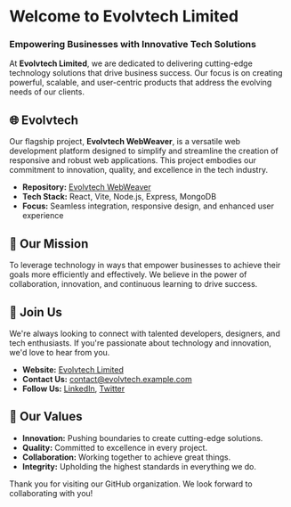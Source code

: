 # Welcome to Evolvtech Limited

### Empowering Businesses with Innovative Tech Solutions

At **Evolvtech Limited**, we are dedicated to delivering cutting-edge technology solutions that drive business success. Our focus is on creating powerful, scalable, and user-centric products that address the evolving needs of our clients.

## 🌐 Evolvtech

Our flagship project, **Evolvtech WebWeaver**, is a versatile web development platform designed to simplify and streamline the creation of responsive and robust web applications. This project embodies our commitment to innovation, quality, and excellence in the tech industry.

- **Repository:** [Evolvtech WebWeaver](https://github.com/Evolvtech-Limited/evolvtech-webweaver.git)
- **Tech Stack:** React, Vite, Node.js, Express, MongoDB
- **Focus:** Seamless integration, responsive design, and enhanced user experience

## 🚀 Our Mission

To leverage technology in ways that empower businesses to achieve their goals more efficiently and effectively. We believe in the power of collaboration, innovation, and continuous learning to drive success.

## 🤝 Join Us

We're always looking to connect with talented developers, designers, and tech enthusiasts. If you're passionate about technology and innovation, we'd love to hear from you.

- **Website:** [Evolvtech Limited](https://evolvtech.example.com)
- **Contact Us:** contact@evolvtech.example.com
- **Follow Us:** [LinkedIn](https://www.linkedin.com/company/evolvtech-limited), [Twitter](https://twitter.com/evolvtech)

## 🌟 Our Values

- **Innovation:** Pushing boundaries to create cutting-edge solutions.
- **Quality:** Committed to excellence in every project.
- **Collaboration:** Working together to achieve great things.
- **Integrity:** Upholding the highest standards in everything we do.

Thank you for visiting our GitHub organization. We look forward to collaborating with you!
